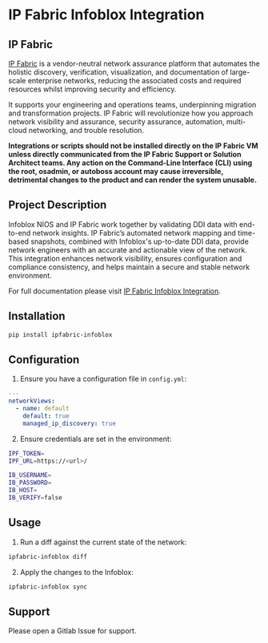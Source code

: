 # IP Fabric Infoblox Integration

## IP Fabric

[IP Fabric](https://ipfabric.io) is a vendor-neutral network assurance platform that automates the 
holistic discovery, verification, visualization, and documentation of 
large-scale enterprise networks, reducing the associated costs and required 
resources whilst improving security and efficiency.

It supports your engineering and operations teams, underpinning migration and 
transformation projects. IP Fabric will revolutionize how you approach network 
visibility and assurance, security assurance, automation, multi-cloud 
networking, and trouble resolution.

**Integrations or scripts should not be installed directly on the IP Fabric VM unless directly communicated from the
IP Fabric Support or Solution Architect teams.  Any action on the Command-Line Interface (CLI) using the root, osadmin,
or autoboss account may cause irreversible, detrimental changes to the product and can render the system unusable.**

## Project Description

Infoblox NIOS and IP Fabric work together by validating DDI data with end-to-end network insights. IP Fabric’s automated
network mapping and time-based snapshots, combined with Infoblox's up-to-date DDI data, provide network engineers with
an accurate and actionable view of the network. This integration enhances network visibility, ensures configuration and
compliance consistency, and helps maintain a secure and stable network environment.

For full documentation please visit [IP Fabric Infoblox Integration](https://docs.ipfabric.io/main/integrations/infoblox/).

## Installation

```bash
pip install ipfabric-infoblox
```

## Configuration

1. Ensure you have a configuration file in `config.yml`:
```yaml
---
networkViews:
  - name: default
    default: true
    managed_ip_discovery: true
```

2. Ensure credentials are set in the environment:

```bash
IPF_TOKEN=
IPF_URL=https://<url>/

IB_USERNAME=
IB_PASSWORD=
IB_HOST=
IB_VERIFY=false
```

## Usage

1. Run a diff against the current state of the network:

```bash
ipfabric-infoblox diff
```

2. Apply the changes to the Infoblox:

```bash
ipfabric-infoblox sync
```

## Support

Please open a Gitlab Issue for support.
